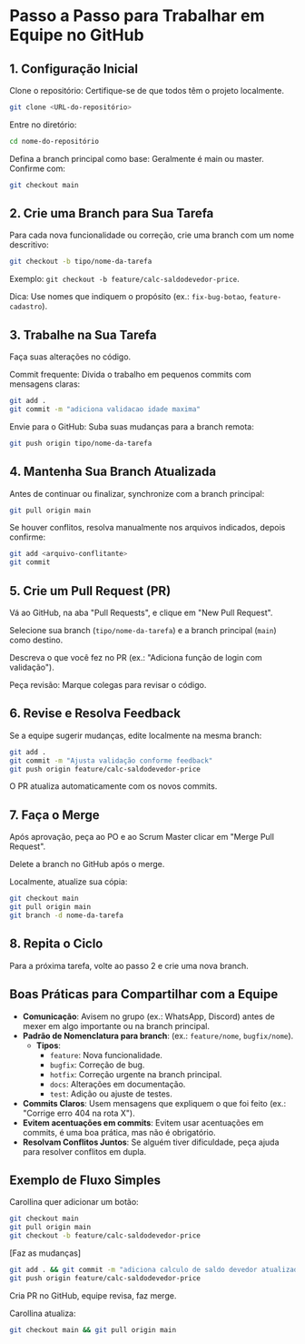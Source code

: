 # Passo a Passo para Trabalhar em Equipe no GitHub

## 1. Configuração Inicial

Clone o repositório: Certifique-se de que todos têm o projeto localmente.

```sh
git clone <URL-do-repositório>
```

Entre no diretório:

```sh
cd nome-do-repositório
```

Defina a branch principal como base: Geralmente é main ou master. Confirme com:

```sh
git checkout main
```

## 2. Crie uma Branch para Sua Tarefa

Para cada nova funcionalidade ou correção, crie uma branch com um nome descritivo:

```sh
git checkout -b tipo/nome-da-tarefa
```

Exemplo: `git checkout -b feature/calc-saldodevedor-price`.

Dica: Use nomes que indiquem o propósito (ex.: `fix-bug-botao`, `feature-cadastro`).

## 3. Trabalhe na Sua Tarefa

Faça suas alterações no código.

Commit frequente: Divida o trabalho em pequenos commits com mensagens claras:

```sh
git add .
git commit -m "adiciona validacao idade maxima"
```

Envie para o GitHub: Suba suas mudanças para a branch remota:

```sh
git push origin tipo/nome-da-tarefa
```

## 4. Mantenha Sua Branch Atualizada

Antes de continuar ou finalizar, synchronize com a branch principal:

```sh
git pull origin main
```

Se houver conflitos, resolva manualmente nos arquivos indicados, depois confirme:

```sh
git add <arquivo-conflitante>
git commit
```

## 5. Crie um Pull Request (PR)

Vá ao GitHub, na aba "Pull Requests", e clique em "New Pull Request".

Selecione sua branch (`tipo/nome-da-tarefa`) e a branch principal (`main`) como destino.

Descreva o que você fez no PR (ex.: "Adiciona função de login com validação").

Peça revisão: Marque colegas para revisar o código.

## 6. Revise e Resolva Feedback

Se a equipe sugerir mudanças, edite localmente na mesma branch:

```sh
git add .
git commit -m "Ajusta validação conforme feedback"
git push origin feature/calc-saldodevedor-price
```

O PR atualiza automaticamente com os novos commits.

## 7. Faça o Merge

Após aprovação, peça ao PO e ao Scrum Master clicar em "Merge Pull Request".

Delete a branch no GitHub após o merge.

Localmente, atualize sua cópia:

```sh
git checkout main
git pull origin main
git branch -d nome-da-tarefa
```

## 8. Repita o Ciclo

Para a próxima tarefa, volte ao passo 2 e crie uma nova branch.

## Boas Práticas para Compartilhar com a Equipe

- **Comunicação**: Avisem no grupo (ex.: WhatsApp, Discord) antes de mexer em algo importante ou na branch principal.
- **Padrão de Nomenclatura para branch**: (ex.: `feature/nome`, `bugfix/nome`).
  - **Tipos**:
    - `feature`: Nova funcionalidade.
    - `bugfix`: Correção de bug.
    - `hotfix`: Correção urgente na branch principal.
    - `docs`: Alterações em documentação.
    - `test`: Adição ou ajuste de testes.
- **Commits Claros**: Usem mensagens que expliquem o que foi feito (ex.: "Corrige erro 404 na rota X").
- **Evitem acentuações em commits**: Evitem usar acentuações em commits, é uma boa prática, mas não é obrigatório.
- **Resolvam Conflitos Juntos**: Se alguém tiver dificuldade, peça ajuda para resolver conflitos em dupla.

## Exemplo de Fluxo Simples

Carollina quer adicionar um botão:

```sh
git checkout main
git pull origin main
git checkout -b feature/calc-saldodevedor-price
```

[Faz as mudanças]

```sh
git add . && git commit -m "adiciona calculo de saldo devedor atualizado tabela price"
git push origin feature/calc-saldodevedor-price
```

Cria PR no GitHub, equipe revisa, faz merge.

Carollina atualiza:

```sh
git checkout main && git pull origin main
```
